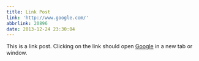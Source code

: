 ```yaml
---
title: Link Post
link: 'http://www.google.com/'
abbrlink: 20896
date: 2013-12-24 23:30:04
---
```


This is a link post. Clicking on the link should open [Google](http://www.google.com/) in a new tab or window.